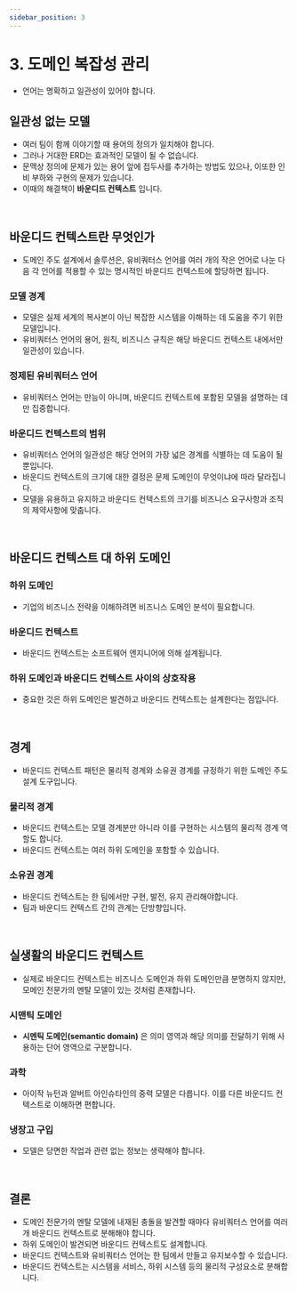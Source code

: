 ```yaml
---
sidebar_position: 3
---
```


# 3. 도메인 복잡성 관리

- 언어는 명확하고 일관성이 있어야 합니다.

## 일관성 없는 모델

- 여러 팀이 함께 이야기할 때 용어의 정의가 일치해야 합니다.
- 그러나 거대한 ERD는 효과적인 모델이 될 수 없습니다.
- 문맥상 정의에 문제가 있는 용어 앞에 접두사를 추가하는 방법도 있으나, 이또한 인비 부하와 구현의 문제가 있습니다.
- 이때의 해결책이 **바운디드 컨텍스트** 입니다.

<br/>

## 바운디드 컨텍스트란 무엇인가

- 도메인 주도 설계에서 솔루션은, 유비쿼터스 언어를 여러 개의 작은 언어로 나눈 다음 각 언어를 적용할 수 있는 명시적인 바운디드 컨텍스트에 할당하면 됩니다.

### 모델 경계

- 모델은 실제 세계의 복사본이 아닌 복잡한 시스템을 이해하는 데 도움을 주기 위한 모델입니다.
- 유비쿼터스 언어의 용어, 원칙, 비즈니스 규칙은 해당 바운디드 컨텍스트 내에서만 일관성이 있습니다.

### 정제된 유비쿼터스 언어

- 유비쿼터스 언어는 만능이 아니며, 바운디드 컨텍스트에 포함된 모델을 설명하는 데만 집중합니다.

### 바운디드 컨텍스트의 범위

- 유비쿼터스 언어의 일관성은 해당 언어의 가장 넓은 경계를 식별하는 데 도움이 될 뿐입니다.
- 바운디드 컨텍스트의 크기에 대한 결정은 문제 도메인이 무엇이냐에 따라 달라집니다.
- 모델을 유용하고 유지하고 바운디드 컨텍스트의 크기를 비즈니스 요구사항과 조직의 제약사항에 맞춥니다.

<br/>

## 바운디드 컨텍스트 대 하위 도메인

### 하위 도메인

- 기업의 비즈니스 전략을 이해하려면 비즈니스 도메인 분석이 필요합니다.

### 바운디드 컨텍스트

- 바운디드 컨텍스트는 소프트웨어 엔지니어에 의해 설계됩니다.

### 하위 도메인과 바운디드 컨텍스트 사이의 상호작용

- 중요한 것은 하위 도메인은 발견하고 바운디드 컨텍스트는 설계한다는 점입니다.

<br/>

## 경계

- 바운디드 컨텍스트 패턴은 물리적 경계와 소유권 경계를 규정하기 위한 도메인 주도 설계 도구입니다.

### 물리적 경계

- 바운디드 컨텍스트는 모델 경계분만 아니라 이를 구현하는 시스템의 물리적 경계 역할도 합니다.
- 바운디드 컨텍스트는 여러 하위 도메인을 포함할 수 있습니다.

### 소유권 경계

- 바운디드 컨텍스트는 한 팀에서만 구현, 발전, 유지 관리해야합니다.
- 팀과 바운디드 컨텍스트 간의 관계는 단방향입니다.

<br/>

## 실생활의 바운디드 컨텍스트

- 실제로 바운디드 컨텍스트는 비즈니스 도메인과 하위 도메인만큼 분명하지 않지만, 모메인 전문가의 멘탈 모델이 있는 것처럼 존재합니다.

### 시맨틱 도메인

- **시멘틱 도메인(semantic domain)** 은 의미 영역과 해당 의미를 전달하기 위해 사용하는 단어 영역으로 구분합니다.

### 과학

- 아이작 뉴턴과 알버트 아인슈타인의 중력 모델은 다릅니다. 이를 다른 바운디드 컨텍스트로 이해하면 편합니다.

### 냉장고 구입

- 모델은 당면한 작업과 관련 없는 정보는 생략해야 합니다.

<br/>

## 결론

- 도메인 전문가의 멘탈 모델에 내재된 충돌을 발견할 때마다 유비쿼터스 언어를 여러 개 바운디드 컨텍스트로 분해해야 합니다.
- 하위 도메인이 발견되면 바운디드 컨텍스트도 설계합니다.
- 바운디드 컨텍스트와 유비쿼터스 언어는 한 팀에서 만들고 유지보수할 수 있습니다.
- 바운디드 컨텍스트는 시스템을 서비스, 하위 시스템 등의 물리적 구성요소로 분해합니다.